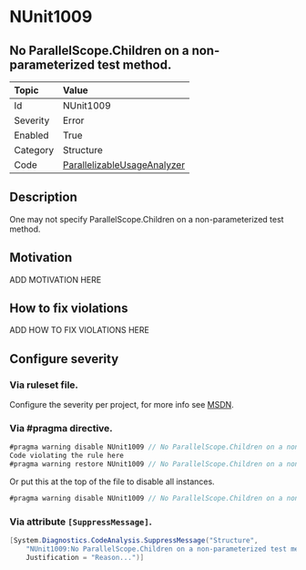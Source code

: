# NUnit1009
## No ParallelScope.Children on a non-parameterized test method.

| Topic    | Value
| :--      | :--
| Id       | NUnit1009
| Severity | Error
| Enabled  | True
| Category | Structure
| Code     | [ParallelizableUsageAnalyzer](https://github.com/nunit/nunit.analyzers/blob/master/src/nunit.analyzers/ParallelizableUsage/ParallelizableUsageAnalyzer.cs)


## Description

One may not specify ParallelScope.Children on a non-parameterized test method.

## Motivation

ADD MOTIVATION HERE

## How to fix violations

ADD HOW TO FIX VIOLATIONS HERE

<!-- start generated config severity -->
## Configure severity

### Via ruleset file.

Configure the severity per project, for more info see [MSDN](https://msdn.microsoft.com/en-us/library/dd264949.aspx).

### Via #pragma directive.
```C#
#pragma warning disable NUnit1009 // No ParallelScope.Children on a non-parameterized test method.
Code violating the rule here
#pragma warning restore NUnit1009 // No ParallelScope.Children on a non-parameterized test method.
```

Or put this at the top of the file to disable all instances.
```C#
#pragma warning disable NUnit1009 // No ParallelScope.Children on a non-parameterized test method.
```

### Via attribute `[SuppressMessage]`.

```C#
[System.Diagnostics.CodeAnalysis.SuppressMessage("Structure", 
    "NUnit1009:No ParallelScope.Children on a non-parameterized test method.",
    Justification = "Reason...")]
```
<!-- end generated config severity -->
